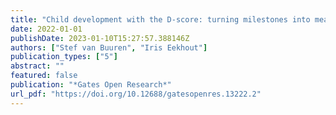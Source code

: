 ```yaml
---
title: "Child development with the D-score: turning milestones into measurement"
date: 2022-01-01
publishDate: 2023-01-10T15:27:57.388146Z
authors: ["Stef van Buuren", "Iris Eekhout"]
publication_types: ["5"]
abstract: ""
featured: false
publication: "*Gates Open Research*"
url_pdf: "https://doi.org/10.12688/gatesopenres.13222.2"
---
```


